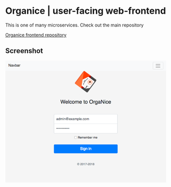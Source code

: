 # Organice | user-facing web-frontend
This is one of many microservices. Check out the main repository 

[Organice frontend repository](https://github.com/DigitalCareerInstitute/organize-frontend)


## Screenshot
![](./screenshot.png) 